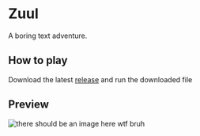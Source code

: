 # Zuul

A boring text adventure.

## How to play

Download the latest [release](https://github.com/msh31/zuul/releases/) and run the downloaded file

## Preview
![there should be an image here wtf bruh](https://i.imgur.com/tc11zYB.png)